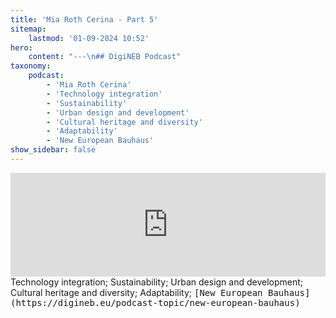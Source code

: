 ```yaml
---
title: 'Mia Roth Cerina - Part 5'
sitemap:
    lastmod: '01-09-2024 10:52'
hero:
    content: "---\n## DigiNEB Podcast"
taxonomy:
    podcast:
        - 'Mia Roth Cerina'
        - 'Technology integration'
        - 'Sustainability'
        - 'Urban design and development'
        - 'Cultural heritage and diversity'
        - 'Adaptability'
        - 'New European Bauhaus'
show_sidebar: false
---
```


<iframe width="100%" height="166" scrolling="no" frameborder="no" allow="autoplay" src="https://w.soundcloud.com/player/?url=https%3A//api.soundcloud.com/tracks/1908130253&color=%234b4815&auto_play=false&hide_related=false&show_comments=true&show_user=true&show_reposts=false&show_teaser=false"></iframe>
Technology integration;
Sustainability;
Urban design and development;
Cultural heritage and diversity;
Adaptability;
<kbd>[New European Bauhaus](https://digineb.eu/podcast-topic/new-european-bauhaus)</kbd>
